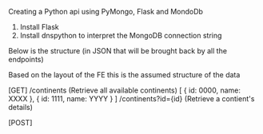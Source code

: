 Creating a Python api using PyMongo, Flask and MondoDb

1. Install Flask
2. Install dnspython to interpret the MongoDB connection string

Below is the structure (in JSON that will be brought back by all the endpoints)

Based on the layout of the FE this is the assumed structure of the data

[GET]
/continents (Retrieve all available continents)
[
    {
        id: 0000,
        name: XXXX
    },
    {
        id: 1111,
        name: YYYY
    }
]
/continents?id={id} (Retrieve a contient's details)

[POST]